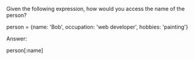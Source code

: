 Given the following expression, how would you access the name of the person?

person = {name: 'Bob', occupation: 'web developer', hobbies: 'painting'}

Answer:

person[:name]
